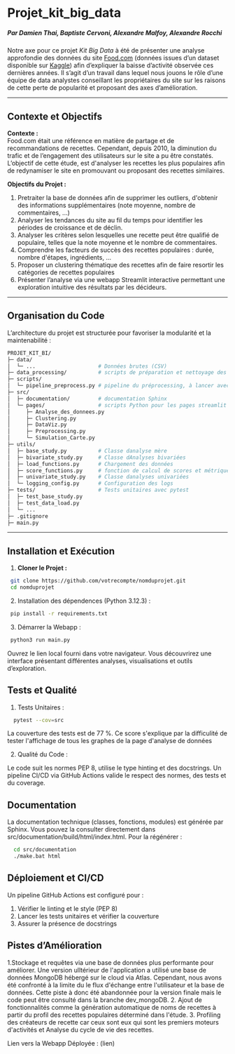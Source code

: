 # Projet_kit_big_data

##### Par Damien Thai, Baptiste Cervoni, Alexandre Malfoy, Alexandre Rocchi

Notre axe pour ce projet *Kit Big Data* à été de présenter une analyse approfondie des données du site [Food.com](https://www.food.com/) (données issues d’un dataset disponible sur [Kaggle](https://www.kaggle.com/datasets/shuyangli94/food-com-recipes-and-user-interactions)) afin d’expliquer la baisse d’activité observée ces dernières années. Il s’agit d’un travail dans lequel nous jouons le rôle d’une équipe de data analystes conseillant les propriétaires du site sur les raisons de cette perte de popularité et proposant des axes d’amélioration.

---

## Contexte et Objectifs

**Contexte :**  
Food.com était une référence en matière de partage et de recommandations de recettes. Cependant, depuis 2010, la diminution du trafic et de l’engagement des utilisateurs sur le site a pu être constatés. L’objectif de cette étude, est d'analyser les recettes les plus populaires afin de redynamiser le site en promouvant ou proposant des recettes similaires.

**Objectifs du Projet :**
1. Pretraiter la base de données afin de supprimer les outliers, d'obtenir des informations supplémentaires (note moyenne, nombre de commentaires, ...)
2. Analyser les tendances du site au fil du temps pour identifier les périodes de croissance et de déclin.
3. Analyser les critères selon lesquelles une recette peut être qualifié de populaire, telles que la note moyenne et le nombre de commentaires.
4. Comprendre les facteurs de succès des recettes populaires : durée, nombre d'étapes, ingrédients, ...
5. Proposer un clustering thématique des recettes afin de faire resortir les catégories de recettes populaires
6. Présenter l’analyse via une webapp Streamlit interactive permettant une exploration intuitive des résultats par les décideurs.

---

## Organisation du Code

L’architecture du projet est structurée pour favoriser la modularité et la maintenabilité :

```bash
PROJET_KIT_BI/
├─ data/       
│  └─ ...                    # Données brutes (CSV)
├─ data_processing/          # scripts de préparation et nettoyage des données
├─ scripts/
│  └─ pipeline_preprocess.py # pipeline du préprocessing, à lancer avec les données brutes
├─ src/
│  ├─ documentation/         # documentation Sphinx
│  └─ pages/                 # scripts Python pour les pages streamlit
│     ├─ Analyse_des_donnees.py
│     ├─ Clustering.py
│     ├─ DataViz.py
│     ├─ Preprocessing.py
│     └─ Simulation_Carte.py
├─ utils/
│  ├─ base_study.py          # Classe danalyse mère
│  ├─ bivariate_study.py     # Classe dAnalyses bivariées
│  ├─ load_functions.py      # Chargement des données
│  ├─ score_functions.py     # fonction de calcul de scores et métriques
│  ├─ univariate_study.py    # Classe danalyses univariées
│  └─ logging_config.py      # Configuration des logs
├─ tests/                    # Tests unitaires avec pytest
│  ├─ test_base_study.py
│  ├─ test_data_load.py
│  └─ ...
├─ .gitignore
├─ main.py                

```
---

## Installation et Exécution

1. **Cloner le Projet :**
  ```bash
   git clone https://github.com/votrecompte/nomduprojet.git
   cd nomduprojet
  ```
2. Installation des dépendences (Python 3.12.3) :

  ```bash
   pip install -r requirements.txt
  ```
3. Démarrer la Webapp :
  ```bash
   python3 run main.py
  ```
  Ouvrez le lien local fourni dans votre navigateur. Vous découvrirez une interface présentant différentes analyses, visualisations et outils d’exploration.

## Tests et Qualité

1. Tests Unitaires :
  ```bash
    pytest --cov=src
  ```
La couverture des tests est de 77 %. Ce score s'explique par la difficulité de tester l'affichage de tous les graphes de la page d'analyse de données


2. Qualité du Code : 

Le code suit les normes PEP 8, utilise le type hinting et des docstrings. Un pipeline CI/CD via GitHub Actions valide le respect des normes, des tests et du coverage.

## Documentation

La documentation technique (classes, fonctions, modules) est générée par Sphinx.
  Vous pouvez la consulter directement dans src/documentation/build/html/index.html.
  Pour la régénérer :

  ```bash
    cd src/documentation
    ./make.bat html
```

## Déploiement et CI/CD

Un pipeline GitHub Actions est configuré pour :
  1. Vérifier le linting et le style (PEP 8)
  2. Lancer les tests unitaires et vérifier la couverture
  3. Assurer la présence de docstrings
  
## Pistes d’Amélioration

  1.Stockage et requêtes via une base de données plus performante pour améliorer. Une version ulltérieur de l'application a utilisé une base de données MongoDB hébergé sur le 
  cloud via Atlas. Cependant, nous avons été confronté à la limite du le flux d'échange entre l'utilisateur et la base de données. Cette piste à donc été abandonnée pour la      version finale mais le code peut être consulté dans la branche dev_mongoDB.
  2. Ajout de fonctionnalités comme la génération automatique de noms de recettes à partir du profil des recettes populaires déterminé dans l'étude.
  3. Profiling des créateurs de recette car ceux sont eux qui sont les premiers moteurs d'activités et Analyse du cycle de vie des recettes.

Lien vers la Webapp Déployée :
(lien)
